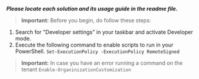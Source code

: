 ***Please locate each solution and its usage guide in the readme file.***

> **Important:** Before you begin, do follow these steps:
1. Search for "Developer settings" in your taskbar and activate Developer mode.
1. Execute the following command to enable scripts to run in your PowerShell.
``` Set-ExecutionPolicy -ExecutionPolicy RemoteSigned ```
>**Important:** In case you have an error running a command on the tenant 
``` Enable-OrganinizationCustomization ```
